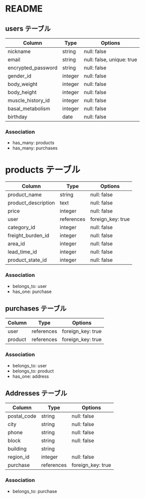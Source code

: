 # README

## users テーブル

| Column             | Type    | Options                   |
| ------------------ | ------- | ------------------------- |
| nickname           | string  | null: false               |
| email              | string  | null: false, unique: true |
| encrypted_password | string  | null: false               |
| gender_id          | integer | null: false               |
| body_weight        | integer | null: false               |
| body_height        | integer | null: false               |
| muscle_history_id  | integer | null: false               |
| basal_metabolism   | integer | null: false               |
| birthday           | date    | null: false               |

### Association

- has_many: products
- has_many: purchases

# products テーブル

| Column                 | Type       | Options           |
| ---------------------- | ---------- | ----------------- |
| product_name           | string     | null: false       |
| product_description    | text       | null: false       |
| price                  | integer    | null: false       |
| user                   | references | foreign_key: true |
| category_id            | integer    | null: false       |
| freight_burden_id      | integer    | null: false       |
| area_id                | integer    | null: false       |
| lead_time_id           | integer    | null: false       |
| product_state_id       | integer    | null: false       |

### Association

- belongs_to: user
- has_one: purchase


## purchases テーブル

| Column  | Type       | Options           |
| ------- | ---------- | ----------------- |
| user    | references | foreign_key: true |
| product | references | foreign_key: true |

### Association

- belongs_to: user
- belongs_to: product
- has_one: address

## Addresses テーブル

| Column      | Type       | Options           |
| ----------- | ---------- | ----------------- |
| postal_code | string     | null: false       |
| city        | string     | null: false       |
| phone       | string     | null: false       |
| block       | string     | null: false       | 
| building    | string     |                   |
| region_id   | integer    | null: false       |
| purchase    | references | foreign_key: true |
### Association

- belongs_to: purchase


